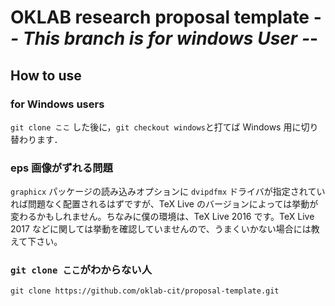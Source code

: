 OKLAB research proposal template
-*- This branch is for windows User -*-
================================
How to use
----------
### for Windows users
`git clone ここ` した後に，`git checkout windows`と打てば Windows 用に切り替わります．

### eps 画像がずれる問題
`graphicx` パッケージの読み込みオプションに `dvipdfmx` ドライバが指定されていれば問題なく配置されるはずですが、TeX Live のバージョンによっては挙動が変わるかもしれません。ちなみに僕の環境は、TeX Live 2016 です。TeX Live 2017 などに関しては挙動を確認していませんので、うまくいかない場合には教えて下さい。

### `git clone ここ`がわからない人
`git clone https://github.com/oklab-cit/proposal-template.git`
